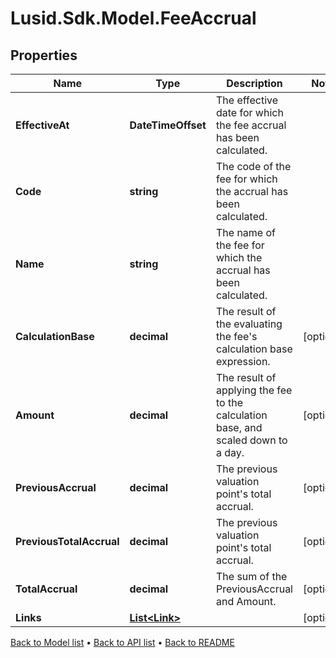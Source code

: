 # Lusid.Sdk.Model.FeeAccrual

## Properties

Name | Type | Description | Notes
------------ | ------------- | ------------- | -------------
**EffectiveAt** | **DateTimeOffset** | The effective date for which the fee accrual has been calculated. | 
**Code** | **string** | The code of the fee for which the accrual has been calculated. | 
**Name** | **string** | The name of the fee for which the accrual has been calculated. | 
**CalculationBase** | **decimal** | The result of the evaluating the fee&#39;s calculation base expression. | [optional] 
**Amount** | **decimal** | The result of applying the fee to the calculation base, and scaled down to a day. | [optional] 
**PreviousAccrual** | **decimal** | The previous valuation point&#39;s total accrual. | [optional] 
**PreviousTotalAccrual** | **decimal** | The previous valuation point&#39;s total accrual. | [optional] 
**TotalAccrual** | **decimal** | The sum of the PreviousAccrual and Amount. | [optional] 
**Links** | [**List&lt;Link&gt;**](Link.md) |  | [optional] 

[Back to Model list](../README.md#documentation-for-models) &#8226; [Back to API list](../README.md#documentation-for-api-endpoints) &#8226; [Back to README](../README.md)

